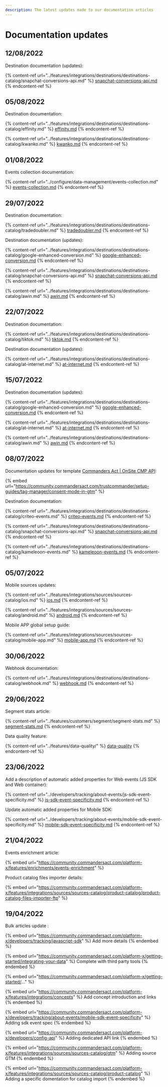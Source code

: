 ```yaml
---
description: The latest updates made to our documentation articles
---
```


# Documentation updates

## 12/08/2022

Destination documentation (updates):

{% content-ref url="../features/integrations/destinations/destinations-catalog/snapchat-conversions-api.md" %}
[snapchat-conversions-api.md](../features/integrations/destinations/destinations-catalog/snapchat-conversions-api.md)
{% endcontent-ref %}

## 05/08/2022

Destination documentation:

{% content-ref url="../features/integrations/destinations/destinations-catalog/effinity.md" %}
[effinity.md](../features/integrations/destinations/destinations-catalog/effinity.md)
{% endcontent-ref %}

{% content-ref url="../features/integrations/destinations/destinations-catalog/kwanko.md" %}
[kwanko.md](../features/integrations/destinations/destinations-catalog/kwanko.md)
{% endcontent-ref %}

## 01/08/2022

Events collection documentation:

{% content-ref url="../configure/data-management/events-collection.md" %}
[events-collection.md](../configure/data-management/events-collection.md)
{% endcontent-ref %}

## 29/07/2022

Destination documentation:

{% content-ref url="../features/integrations/destinations/destinations-catalog/tradedoubler.md" %}
[tradedoubler.md](../features/integrations/destinations/destinations-catalog/tradedoubler.md)
{% endcontent-ref %}

Destination documentation (updates):

{% content-ref url="../features/integrations/destinations/destinations-catalog/google-enhanced-conversion.md" %}
[google-enhanced-conversion.md](../features/integrations/destinations/destinations-catalog/google-enhanced-conversion.md)
{% endcontent-ref %}

{% content-ref url="../features/integrations/destinations/destinations-catalog/snapchat-conversions-api.md" %}
[snapchat-conversions-api.md](../features/integrations/destinations/destinations-catalog/snapchat-conversions-api.md)
{% endcontent-ref %}

{% content-ref url="../features/integrations/destinations/destinations-catalog/awin.md" %}
[awin.md](../features/integrations/destinations/destinations-catalog/awin.md)
{% endcontent-ref %}

## 22/07/2022

Destination documentation:

{% content-ref url="../features/integrations/destinations/destinations-catalog/tiktok.md" %}
[tiktok.md](../features/integrations/destinations/destinations-catalog/tiktok.md)
{% endcontent-ref %}

Destination documentation (updates):

{% content-ref url="../features/integrations/destinations/destinations-catalog/at-internet.md" %}
[at-internet.md](../features/integrations/destinations/destinations-catalog/at-internet.md)
{% endcontent-ref %}

## 15/07/2022

Destination documentation (updates):

{% content-ref url="../features/integrations/destinations/destinations-catalog/google-enhanced-conversion.md" %}
[google-enhanced-conversion.md](../features/integrations/destinations/destinations-catalog/google-enhanced-conversion.md)
{% endcontent-ref %}

{% content-ref url="../features/integrations/destinations/destinations-catalog/at-internet.md" %}
[at-internet.md](../features/integrations/destinations/destinations-catalog/at-internet.md)
{% endcontent-ref %}

{% content-ref url="../features/integrations/destinations/destinations-catalog/awin.md" %}
[awin.md](../features/integrations/destinations/destinations-catalog/awin.md)
{% endcontent-ref %}

## 08/07/2022

Documentation updates for template [Commanders Act | OnSite CMP API](https://tagmanager.google.com/gallery/#/owners/CommandersAct/templates/GTM-OnSite-API):

{% embed url="https://community.commandersact.com/trustcommander/setup-guides/tag-manager/consent-mode-in-gtm" %}

Destination documentation:

{% content-ref url="../features/integrations/destinations/destinations-catalog/criteo-events.md" %}
[criteo-events.md](../features/integrations/destinations/destinations-catalog/criteo-events.md)
{% endcontent-ref %}

{% content-ref url="../features/integrations/destinations/destinations-catalog/snapchat-conversions-api.md" %}
[snapchat-conversions-api.md](../features/integrations/destinations/destinations-catalog/snapchat-conversions-api.md)
{% endcontent-ref %}

{% content-ref url="../features/integrations/destinations/destinations-catalog/kameleoon-events.md" %}
[kameleoon-events.md](../features/integrations/destinations/destinations-catalog/kameleoon-events.md)
{% endcontent-ref %}

## 05/07/2022

Mobile sources updates:&#x20;

{% content-ref url="../features/integrations/sources/sources-catalog/ios.md" %}
[ios.md](../features/integrations/sources/sources-catalog/ios.md)
{% endcontent-ref %}

{% content-ref url="../features/integrations/sources/sources-catalog/android.md" %}
[android.md](../features/integrations/sources/sources-catalog/android.md)
{% endcontent-ref %}

Mobile APP global setup guide:

{% content-ref url="../features/integrations/sources/sources-catalog/mobile-app.md" %}
[mobile-app.md](../features/integrations/sources/sources-catalog/mobile-app.md)
{% endcontent-ref %}

## 30/06/2022

Webhook documentation:

{% content-ref url="../features/integrations/destinations/destinations-catalog/webhook.md" %}
[webhook.md](../features/integrations/destinations/destinations-catalog/webhook.md)
{% endcontent-ref %}

## 29/06/2022

Segment stats article:

{% content-ref url="../features/customers/segment/segment-stats.md" %}
[segment-stats.md](../features/customers/segment/segment-stats.md)
{% endcontent-ref %}

Data quality feature:

{% content-ref url="../features/data-quality/" %}
[data-quality](../features/data-quality/)
{% endcontent-ref %}

## 23/06/2022

Add a description of automatic added properties for Web events (JS SDK and Web container):

{% content-ref url="../developers/tracking/about-events/js-sdk-event-specificity.md" %}
[js-sdk-event-specificity.md](../developers/tracking/about-events/js-sdk-event-specificity.md)
{% endcontent-ref %}

Update automatic added properties for Mobile SDK:

{% content-ref url="../developers/tracking/about-events/mobile-sdk-event-specificity.md" %}
[mobile-sdk-event-specificity.md](../developers/tracking/about-events/mobile-sdk-event-specificity.md)
{% endcontent-ref %}

## 21/04/2022

Events enrichment article:

{% embed url="https://community.commandersact.com/platform-x/features/enrichments/events-enrichment" %}

Product catalog files importer details:

{% embed url="https://community.commandersact.com/platform-x/features/integrations/sources/sources-catalog/product-catalog/product-catalog-files-importer-ftp" %}

## 19/04/2022

Bulk articles update :

{% embed url="https://community.commandersact.com/platform-x/developers/tracking/javascript-sdk" %}
Add more details
{% endembed %}

{% embed url="https://community.commandersact.com/platform-x/getting-started/integrating-your-data" %}
Complete with third party tools
{% endembed %}

{% embed url="https://community.commandersact.com/platform-x/getting-started/..." %}

{% embed url="https://community.commandersact.com/platform-x/features/integrations/concepts" %}
Add concept introduction and links
{% endembed %}

{% embed url="https://community.commandersact.com/platform-x/developers/tracking/about-events/mobile-sdk-event-specificity" %}
Adding sdk event spec
{% endembed %}

{% embed url="https://community.commandersact.com/platform-x/developers/config-api" %}
Adding dedicated API link
{% endembed %}

{% embed url="https://community.commandersact.com/platform-x/features/integrations/sources/sources-catalog/gtm" %}
Adding source GTM
{% endembed %}

{% embed url="https://community.commandersact.com/platform-x/features/integrations/sources/sources-catalog/product-catalog" %}
Adding a specific domentation for catalog import
{% endembed %}
